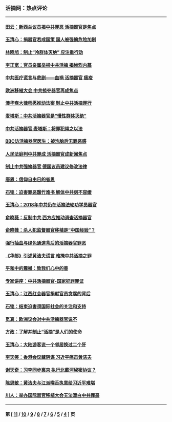 ### 活摘网：热点评论
---
#### [田云：新西兰议员揭中共罪恶 活摘器官是焦点](../../pages/nf5879/n13070629.md?07230430) 
#### [玉清心：捐器官若成国策 国人被强摘危险加剧](../../pages/nf5879/n12802713.md?07230430) 
#### [林晓旭：制止“冷群体灭绝” 应注重行动](../../pages/nf5879/n12779736.md?07230430) 
#### [李正宽：官员亲属举报中共活摘 揭惨烈内幕](../../pages/nf5879/n12684490.md?07230430) 
#### [中共医疗谎言与悲剧——血祸 活摘器官 瘟疫](../../pages/nf5879/n12372103.md?07230430) 
#### [欧洲移植大会 中共掠夺器官再成焦点](../../pages/nf5879/n11538883.md?07230430) 
#### [澳华裔大律师愿推动法案 制止中共活摘罪行](../../pages/nf5879/n11377039.md?07230430) 
#### [麦塔斯：中共活摘器官是“慢性群体灭绝”](../../pages/nf5879/n11350529.md?07230430) 
#### [中共活摘器官 麦塔斯：将罪犯绳之以法](../../pages/nf5879/n11347973.md?07230430) 
#### [BBC访活摘器官医生：被洗脑后无罪恶感](../../pages/nf5879/n11335935.md?07230430) 
#### [人民法庭判中共罪成 活摘器官成新闻焦点](../../pages/nf5879/n11331578.md?07230430) 
#### [制止中共强摘器官 德国议员建议修改法律](../../pages/nf5879/n11249451.md?07230430) 
#### [唐恩：信仰自由日的省思](../../pages/nf5879/n11003525.md?07230430) 
#### [石铭：迫害罪恶罄竹难书  解体中共刻不容缓](../../pages/nf5879/n10942855.md?07230430) 
#### [玉清心：2018年中共仍在活摘法轮功学员器官](../../pages/nf5879/n10914646.md?07230430) 
#### [俞晓薇：反制中共 西方应推动调查活摘器官](../../pages/nf5879/n10794671.md?07230430) 
#### [俞晓薇：杀人犯监督器官移植是“中国经验”？](../../pages/nf5879/n10466427.md?07230430) 
#### [强行抽血与绿色通道背后的活摘器官罪恶](../../pages/nf5879/n10004708.md?07230430) 
#### [《华邮》引述黄洁夫谎言 难掩中共活摘之罪](../../pages/nf5879/n9642309.md?07230430) 
#### [平和中的震撼：致我们心中的善](../../pages/nf5879/n9021123.md?07230430) 
#### [专家讲座：中共活摘器官-国家犯罪罪证](../../pages/nf5879/n8828153.md?07230430) 
#### [玉清心：江西红会器官捐献官员贪腐的背后](../../pages/nf5879/n8522122.md?07230430) 
#### [石铭：结束迫害须国际社会的关注和支持](../../pages/nf5879/n8443497.md?07230430) 
#### [觅真：欧洲议会对中共活摘器官说不](../../pages/nf5879/n8337486.md?07230430) 
#### [方政：了解并制止“活摘”是人们的使命](../../pages/nf5879/n8329214.md?07230430) 
#### [玉清心：大陆游客说一个邻居换过二个肝](../../pages/nf5879/n8291404.md?07230430) 
#### [李天笑：香港会议藏阴谋 习近平痛击黄洁夫](../../pages/nf5879/n8241459.md?07230430) 
#### [谢天奇：习李同步离京 执行北戴河秘密协议？](../../pages/nf5879/n8230418.md?07230430) 
#### [陈思敏：黄洁夫与江派喉舌执意给习近平难堪](../../pages/nf5879/n8222166.md?07230430) 
#### [川人：举办国际器官移植大会无法漂白中共罪恶](../../pages/nf5879/n8221121.md?07230430) 

---
#### 第 [ [11](./11.md?07230430) / [10](./10.md?07230430) / [9](./9.md?07230430) / [8](./8.md?07230430) / [7](./7.md?07230430) / [6](./6.md?07230430) / [5](./5.md?07230430) / [4](./4.md?07230430) ] 页
